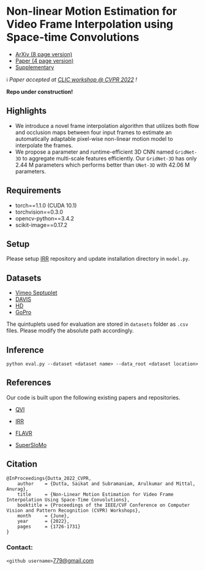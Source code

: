 # Non-linear Motion Estimation for Video Frame Interpolation using Space-time Convolutions

- [ArXiv (8 page version)](https://arxiv.org/abs/2201.11407)
- [Paper (4 page version)](https://openaccess.thecvf.com/content/CVPR2022W/CLIC/papers/Dutta_Non-Linear_Motion_Estimation_for_Video_Frame_Interpolation_Using_Space-Time_Convolutions_CVPRW_2022_paper.pdf)
- [Supplementary](https://openaccess.thecvf.com/content/CVPR2022W/CLIC/supplemental/Dutta_Non-Linear_Motion_Estimation_CVPRW_2022_supplemental.pdf)



:information_source:	_Paper accepted at [CLIC workshop @ CVPR 2022](http://compression.cc/) !_

**Repo under construction!**

## Highlights 

- We introduce a novel frame interpolation algorithm that utilizes both flow and occlusion maps between 
four input frames to estimate an automatically adaptable pixel-wise non-linear motion model to interpolate
the frames.
- We propose a parameter and runtime-efficient 3D CNN named `GridNet-3D` to aggregate multi-scale
features efficiently. Our `GridNet-3D` has only 2.44 M parameters which performs better than `UNet-3D` with 
42.06 M parameters. 

## Requirements

- torch==1.1.0 (CUDA 10.1)
- torchvision==0.3.0
- opencv-python==3.4.2
- scikit-image==0.17.2


## Setup

Please setup [IRR](https://github.com/visinf/irr) repository and update installation directory in `model.py`.

## Datasets

- [Vimeo Septuplet](http://data.csail.mit.edu/tofu/dataset/vimeo_septuplet.zip)
- [DAVIS](https://data.vision.ee.ethz.ch/csergi/share/davis/DAVIS-2017-trainval-480p.zip)
- [HD](https://drive.google.com/drive/folders/191AIvKT1ofekHe0CN3co3O-izgamhETE?usp=sharing) 
- [GoPro](https://drive.google.com/file/d/1rJTmM9_mLCNzBUUhYIGldBYgup279E_f/view)

The quintuplets used for evaluation are stored in `datasets` folder as `.csv` files. Please modify the absolute path accordingly.

## Inference 

```
python eval.py --dataset <dataset name> --data_root <dataset location>
```


## References

Our code is built upon the following existing papers and repositories.

- [QVI](https://sites.google.com/view/xiangyuxu/qvi_nips19) 

- [IRR](https://github.com/visinf/irr) 

- [FLAVR](https://tarun005.github.io/FLAVR/)

- [SuperSloMo](https://github.com/avinashpaliwal/Super-SloMo)


## Citation

```
@InProceedings{Dutta_2022_CVPR,
    author    = {Dutta, Saikat and Subramaniam, Arulkumar and Mittal, Anurag},
    title     = {Non-Linear Motion Estimation for Video Frame Interpolation Using Space-Time Convolutions},
    booktitle = {Proceedings of the IEEE/CVF Conference on Computer Vision and Pattern Recognition (CVPR) Workshops},
    month     = {June},
    year      = {2022},
    pages     = {1726-1731}
}
```

### Contact:

`<github username>`779@gmail.com
